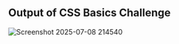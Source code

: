## Output of CSS Basics Challenge

![Screenshot 2025-07-08 214540](https://github.com/user-attachments/assets/9b291f08-6515-4dd2-b9dc-397894d16b9d)
